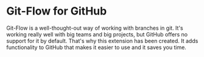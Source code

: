 # Git-Flow for GitHub
Git-Flow is a well-thought-out way of working with branches in git. It's working really well with big teams and big projects, but GitHub offers no support for it by default. That's why this extension has been created. It adds functionality to GitHub that makes it easier to use and it saves you time.
